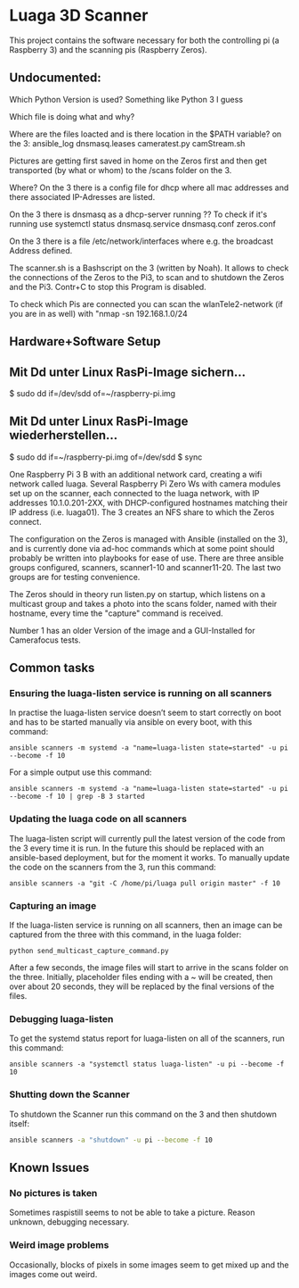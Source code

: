 # Luaga 3D Scanner

This project contains the software necessary for both the controlling pi (a Raspberry 3)
and the scanning pis (Raspberry Zeros).

## Undocumented: 
Which Python Version is used?
    Something like Python 3 I guess

Which file is doing what and why?


Where are the files loacted and is there location in the $PATH variable?
on the 3:
ansible_log
dnsmasq.leases
cameratest.py
camStream.sh

Pictures are getting first saved in home on the Zeros first and then get transported (by what or whom) to the /scans folder on the 3.

Where? On the 3 there is a config file for dhcp where all mac addresses and there associated IP-Adresses are listed.

On the 3 there is dnsmasq as a dhcp-server running ??  To check if it's running use systemctl status dnsmasq.service
dnsmasq.conf
zeros.conf 

On the 3 there is a file /etc/network/interfaces where e.g. the broadcast Address defined.

The scanner.sh is a Bashscript on the 3 (written by Noah). It allows to check the connections of the Zeros to the Pi3, to scan and to shutdown the Zeros and the Pi3. Contr+C to stop this Program is disabled. 

To check which Pis are connected you can scan the wlanTele2-network (if you are in as well) with "nmap -sn 192.168.1.0/24 


## Hardware+Software Setup

## Mit Dd unter Linux RasPi-Image sichern...
$ sudo dd if=/dev/sdd of=~/raspberry-pi.img

## Mit Dd unter Linux RasPi-Image wiederherstellen...
$ sudo dd if=~/raspberry-pi.img of=/dev/sdd
$ sync


One Raspberry Pi 3 B with an additional network card, creating a wifi network called luaga. Several Raspberry Pi Zero Ws with camera modules set up on the scanner, each connected to the luaga network, with IP addresses 10.1.0.201-2XX, with DHCP-configured hostnames matching their IP address (i.e. luaga01). The 3 creates an NFS share to which the Zeros connect.

The configuration on the Zeros is managed with Ansible (installed on the 3), and is currently done via ad-hoc commands which at some point should probably be written into playbooks for ease of use. There are three ansible groups configured, scanners, scanner1-10 and scanner11-20. The last two groups are for testing convenience.

The Zeros should in theory run listen.py on startup, which listens on a multicast group and takes a photo into the scans folder, named with their hostname, every time the "capture" command is received. 

Number 1 has an older Version of the image and a GUI-Installed for Camerafocus tests.

## Common tasks

### Ensuring the luaga-listen service is running on all scanners

In practise the luaga-listen service doesn’t seem to start correctly on boot and has to be started manually via ansible on every boot, with this command:

    ansible scanners -m systemd -a "name=luaga-listen state=started" -u pi --become -f 10

For a simple output use this command:

    ansible scanners -m systemd -a "name=luaga-listen state=started" -u pi --become -f 10 | grep -B 3 started

### Updating the luaga code on all scanners

The luaga-listen script will currently pull the latest version of the code from the 3 every time it is run. In the future this should be replaced with an ansible-based deployment, but for the moment it works. To manually update the code on the scanners from the 3, run this command:

    ansible scanners -a "git -C /home/pi/luaga pull origin master" -f 10

### Capturing an image

If the luaga-listen service is running on all scanners, then an image can be captured from the three with this command, in the luaga folder:

    python send_multicast_capture_command.py

After a few seconds, the image files will start to arrive in the scans folder on the three. Initially, placeholder files ending with a ~ will be created, then over about 20 seconds, they will be replaced by the final versions of the files.

### Debugging luaga-listen

To get the systemd status report for luaga-listen on all of the scanners, run this command:

    ansible scanners -a "systemctl status luaga-listen" -u pi --become -f 10

### Shutting down the Scanner

To shutdown the Scanner run this command on the 3 and then shutdown itself:

```bash
ansible scanners -a "shutdown" -u pi --become -f 10 
```


## Known Issues

### No pictures is taken
Sometimes raspistill seems to not be able to take a picture. Reason unknown, debugging necessary.

### Weird image problems

Occasionally, blocks of pixels in some images seem to get mixed up and the images come out weird.

### 
